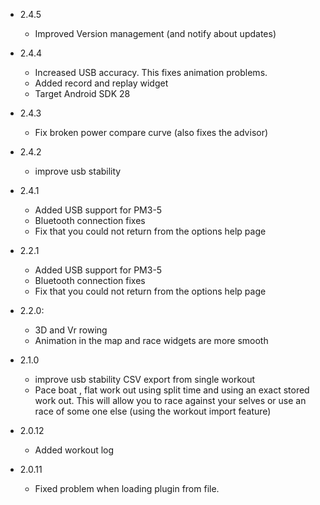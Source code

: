 * 2.4.5
  - Improved Version management (and notify about updates)

* 2.4.4
  - Increased USB accuracy. This fixes animation problems.
  - Added record and replay widget
  - Target Android SDK 28

* 2.4.3
  - Fix broken power compare curve (also fixes the advisor)

* 2.4.2
  - improve usb stability
  
* 2.4.1
  - Added USB support for PM3-5
  - Bluetooth connection fixes
  - Fix that you could not return from the options help page

* 2.2.1
  - Added USB support for PM3-5
  - Bluetooth connection fixes
  - Fix that you could not return from the options help page

* 2.2.0:
  - 3D and Vr rowing
  - Animation in the map and race widgets are more smooth

* 2.1.0
  - improve usb stability CSV export from single workout
  - Pace boat , flat work out using split time and using an exact stored work out. 
    This will allow you to race against your selves or use an race of some one else (using the workout import feature)

* 2.0.12
  - Added workout log

* 2.0.11
  - Fixed problem when loading plugin from file.
